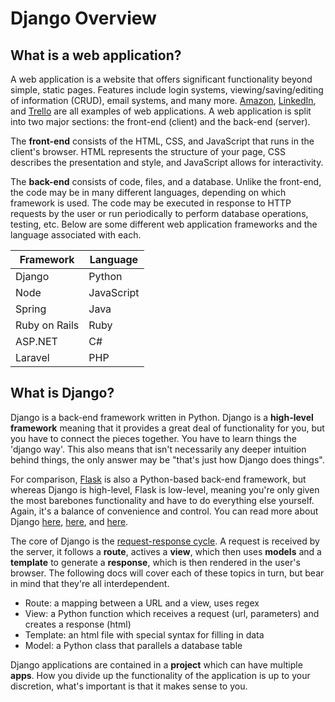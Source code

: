 
# Django Overview

## What is a web application?

A web application is a website that offers significant functionality beyond simple, static pages. Features include login systems, viewing/saving/editing of information (CRUD), email systems, and many more. [Amazon](http://amazon.com), [LinkedIn](http://linkedin.com), and [Trello](http://trello.com) are all examples of web applications. A web application is split into two major sections: the front-end (client) and the back-end (server).

The **front-end** consists of the HTML, CSS, and JavaScript that runs in the client's browser. HTML represents the structure of your page, CSS describes the presentation and style, and JavaScript allows for interactivity.

The **back-end** consists of code, files, and a database. Unlike the front-end, the code may be in many different languages, depending on which framework is used. The code may be executed in response to HTTP requests by the user or run periodically to perform database operations, testing, etc. Below are some different web application frameworks and the language associated with each.

| Framework | Language |
|--- |--- |
| Django | Python |
| Node | JavaScript |
| Spring | Java |
| Ruby on Rails | Ruby |
| ASP.NET | C# |
| Laravel | PHP |






## What is Django?

Django is a back-end framework written in Python. Django is a **high-level framework** meaning that it provides a great deal of functionality for you, but you have to connect the pieces together. You have to learn things the 'django way'. This also means that isn't necessarily any deeper intuition behind things, the only answer may be "that's just how Django does things".

For comparison, [Flask](http://flask.pocoo.org/) is also a Python-based back-end framework, but whereas Django is high-level, Flask is low-level, meaning you're only given the most barebones functionality and have to do everything else yourself. Again, it's a balance of convenience and control. You can read more about Django [here](https://developer.mozilla.org/en-US/docs/Learn/Server-side/Django), [here](https://en.wikipedia.org/wiki/Django_(web_framework)), and [here](https://tutorial.djangogirls.org/en/django/).

The core of Django is the [request-response cycle](django_diagram.png). A request is received by the server, it follows a **route**, actives a **view**, which then uses **models** and a **template** to generate a **response**, which is then rendered in the user's browser. The following docs will cover each of these topics in turn, but bear in mind that they're all interdependent.

- Route: a mapping between a URL and a view, uses regex
- View: a Python function which receives a request (url, parameters) and creates a response (html)
- Template: an html file with special syntax for filling in data
- Model: a Python class that parallels a database table

Django applications are contained in a **project** which can have multiple **apps**. How you divide up the functionality of the application is up to your discretion, what's important is that it makes sense to you.
